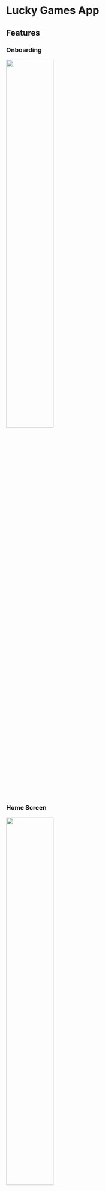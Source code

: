 # Lucky Games App
## Features
### Onboarding

<img src="https://github.com/troublecatcher/lucky_games/assets/91335963/137fe362-6c03-49b1-b150-b9a33c1a264c" width="50%"/>

### Home Screen

<img src="https://github.com/troublecatcher/lucky_games/assets/91335963/b3f60483-8f1e-48f4-a0a0-04dba726104f" width="50%"/>

### Multiple Game Difficulty

<img src="https://github.com/troublecatcher/lucky_games/assets/91335963/0a1000f3-fe46-4ab0-b0e3-9bfcd88217d4" width="50%"/>

### Match Pairs Game

<img src="https://github.com/troublecatcher/lucky_games/assets/91335963/a8b864f0-3b65-466b-96b2-0ff33e9f08a2" width="50%"/>

### Minesweeper Game

<img src="https://github.com/troublecatcher/lucky_games/assets/91335963/2bbe0b35-d562-4493-8e51-203f3a372151" width="50%"/>

### Settings

<img src="https://github.com/troublecatcher/lucky_games/assets/91335963/ebbae200-9c12-4ded-9160-242c0ba46e74" width="50%"/>
